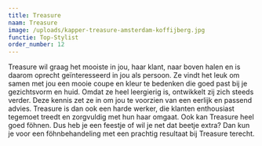 ```yaml
---
title: Treasure
naam: Treasure
image: /uploads/kapper-treasure-amsterdam-koffijberg.jpg
functie: Top-Stylist
order_number: 12
---
```


Treasure wil graag het mooiste in jou, haar klant, naar boven halen en is daarom oprecht geïnteresseerd in jou als persoon. Ze vindt het leuk om samen met jou een mooie coupe en kleur te bedenken die goed past bij je gezichtsvorm en huid. Omdat ze heel leergierig is, ontwikkelt zij zich steeds verder. Deze kennis zet ze in om jou te voorzien van een eerlijk en passend advies. Treasure is dan ook een harde werker, die klanten enthousiast tegemoet treedt en zorgvuldig met hun haar omgaat. Ook kan Treasure heel goed föhnen. Dus heb je een feestje of wil je net dat beetje extra? Dan kun je voor een föhnbehandeling met een prachtig resultaat bij Treasure terecht.